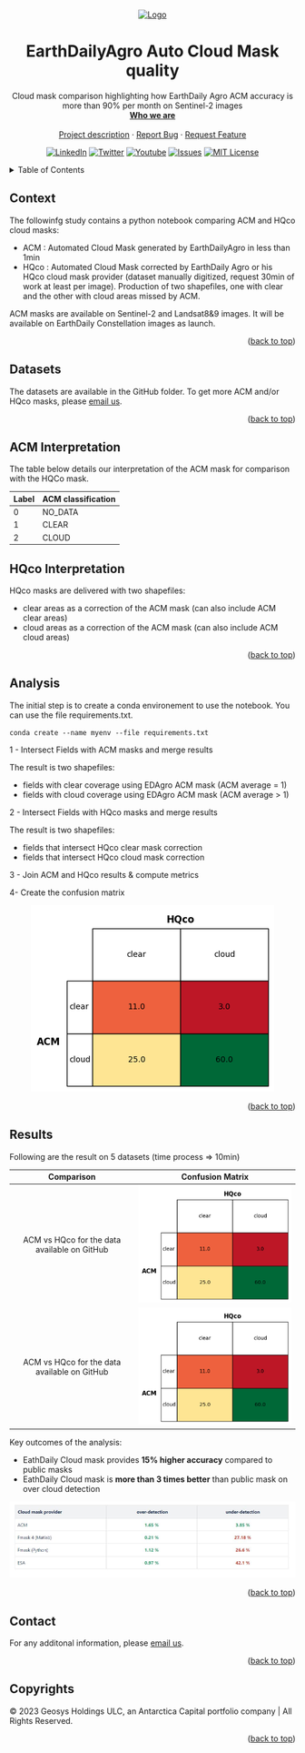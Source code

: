 <div id="top"></div>
<!-- PROJECT SHIELDS -->
<!--
*** See the bottom of this document for the declaration of the reference variables
*** https://www.markdownguide.org/basic-syntax/#reference-style-links
-->


<!-- PROJECT LOGO -->
<br />
<p align="center">
  <a href=https://github.com/GEOSYS/>
    <img src=https://earthdailyagro.com/wp-content/uploads/2022/01/Logo.svg alt="Logo" width="400" height="200">
  </a>

 <h1 align="center">EarthDailyAgro Auto Cloud Mask quality</h3>

  <p align="center">
    Cloud mask comparison highlighting how EarthDaily Agro ACM accuracy is more than 90% per month on Sentinel-2 images
    <br />
    <a href=https://earthdailyagro.com/><strong>Who we are</strong></a>
    <br />
    <br />
    <a href=https://github.com/GEOSYS/Examples-and-showcases>Project description</a>
    ·
    <a href=https://github.com/GEOSYS/Examples-and-showcases/issues>Report Bug</a>
    ·
    <a href=https://github.com/GEOSYS/Examples-and-showcases/issues>Request Feature</a>
  </p>
</p>

<div align="center">
  
[![LinkedIn][linkedin-shield]][linkedin-url]
[![Twitter][twitter-shield]][twitter-url]
[![Youtube][youtube-shield]][youtube-url]
[![Issues][issues-shield]][issues-url]
[![MIT License][license-shield]][license-url]
  
</div>

<!--[![Stargazers][GitStars-shield]][GitStars-url]-->
<!--[![languages][NETcore-shield]][NETcore-url]-->
<!--[![Forks][forks-shield]][forks-url]-->
<!--[![Stargazers][stars-shield]][stars-url]-->
<!--[![CITest][CITest-shield]][CITest-url]-->
<!--[![languages][language-python-shiedl]][]-->

<!-- TABLE OF CONTENTS -->
<details close>
  <summary>Table of Contents</summary>
  <ol>
    <li><a href="#context">Context</a></li>
    <li><a href="#datasets">Datasets</a></li>
    <li><a href="#sclinterpretation">SCL Interpretation</a></li>
    <li><a href="analysis">Analysis</a></li>
    <li><a href="#results">Results</a></li>
    <li><a href="#contact">Contact</a></li>
    <li><a href="#copyrights">Copyrights</a></li>
  </ol>
</details>

<!-- CONTEXT -->
## Context

The followinfg study contains a python notebook comparing ACM and HQco cloud masks: 
- ACM : Automated Cloud Mask generated by EarthDailyAgro in less than 1min
- HQco : Automated Cloud Mask corrected by EarthDaily Agro or his HQco cloud mask provider (dataset manually digitized, request 30min of work at least per image). Production of two shapefiles, one with clear and the other with cloud areas missed by ACM.

ACM masks are available on Sentinel-2 and Landsat8&9 images. It will be available on EarthDaily Constellation images as launch.

<p align="right">(<a href="#top">back to top</a>)</p>

<!-- DATASETS -->
## Datasets
The datasets are available in the GitHub folder.
To get more ACM and/or HQco masks, please [email us](mailto:sales@earthdailyagro.com).

<p align="right">(<a href="#top">back to top</a>)</p>

<!-- SCLINTERPREATION -->
## ACM Interpretation
The table below details our interpretation of the ACM mask for comparison with the HQCo mask.
<p align="center">
</p>

| Label | ACM   classification   |
|-------|------------------------|
| 0     | NO_DATA                |
| 1     | CLEAR		  	 |
| 2     | CLOUD       		 |

## HQco Interpretation
HQco masks are delivered with two shapefiles:
- clear areas as a correction of the ACM mask (can also include ACM clear areas)
- cloud areas as a correction of the ACM mask (can also include ACM cloud areas)

<p align="right">(<a href="#top">back to top</a>)</p>

<!-- ANALYSIS -->
## Analysis

The initial step is to create a conda environement to use the notebook. You can use the file requirements.txt.
```
conda create --name myenv --file requirements.txt
```
 
1 - Intersect Fields with ACM masks and merge results

The result is two shapefiles: 
<br />
- fields with clear coverage using EDAgro ACM mask (ACM average = 1)
- fields with cloud coverage using EDAgro ACM mask (ACM average > 1)

2 - Intersect Fields with HQco masks and merge results

The result is two shapefiles: 
<br />
- fields that intersect HQco clear mask correction
- fields that intersect HQco cloud mask correction

3 -  Join ACM and HQco results & compute metrics
<p align="center">
</p>

4- Create the confusion matrix
<p align="center">
  <img src="https://github.com/GEOSYS/Studies-and-Analysis/blob/main/Auto-Cloud-Mask-Accuracy/Images/20230116_UK_final_matrix.png?raw=true">
</p>
<p align="right">(<a href="#top">back to top</a>)</p>

<!-- RESULTS -->
## Results

Following are the result on 5 datasets (time process => 10min)

| Comparison             |  Confusion Matrix |
:-------------------------:|:-------------------------:
ACM vs HQco for the data available on GitHub | <img src="https://github.com/GEOSYS/Studies-and-Analysis/blob/main/Auto-Cloud-Mask-Accuracy/Images/20230116_UK_final_matrix.png?raw=true">
ACM vs HQco for the data available on GitHub | <img src="https://github.com/GEOSYS/Studies-and-Analysis/blob/main/Auto-Cloud-Mask-Accuracy/Images/20230116_UK_final_matrix.png?raw=true">

Key outcomes of the analysis:
- EathDaily Cloud mask provides **15% higher accuracy** compared to public masks
- EathDaily Cloud mask is **more than 3 times better** than public mask on over cloud detection 

<img src="https://github.com/GEOSYS/Studies-and-Analysis/blob/main/Auto-Cloud-Mask-Accuracy/Images/ACM_compare_to_other.JPG?raw=true">

<p align="right">(<a href="#top">back to top</a>)</p>

## Contact

For any additonal information, please [email us](mailto:sales@earthdailyagro.com).

<p align="right">(<a href="#top">back to top</a>)</p>


<!-- COPYRIGHTs -->
## Copyrights

© 2023 Geosys Holdings ULC, an Antarctica Capital portfolio company | All Rights Reserved.

<p align="right">(<a href="#top">back to top</a>)</p>

<!-- MARKDOWN LINKS & IMAGES -->
<!-- https://www.markdownguide.org/basic-syntax/#reference-style-links -->
<!-- List of available shields https://shields.io/category/license -->
<!-- List of available shields https://simpleicons.org/ -->
[contributors-shield]: https://img.shields.io/github/contributors/github_username/repo.svg?style=social
[NETcore-shield]: https://img.shields.io/badge/.NET%20Core-6.0-green
[NETcore-url]: https://github.com/dotnet/core
[contributors-url]: https://github.com/github_username/repo/graphs/contributors
[forks-shield]: https://img.shields.io/github/forks/github_username/repo.svg?style=plastic&logo=appveyor
[forks-url]: https://github.com/github_username/repo/network/members
[stars-shield]: https://img.shields.io/github/stars/qgis-plugin/repo.svg?style=plastic&logo=appveyor
[stars-url]: https://github.com/github_username/repo/stargazers
[issues-shield]: https://img.shields.io/github/issues/GEOSYS/qgis-plugin/repo.svg?style=social
[issues-url]: https://github.com/github_username/repo/issues
[license-shield]: https://img.shields.io/badge/License-MIT-yellow.svg
[license-url]: https://opensource.org/licenses/MIT
[linkedin-shield]: https://img.shields.io/badge/-LinkedIn-black.svg?style=social&logo=linkedin
[linkedin-url]: https://www.linkedin.com/company/earthdailyagro/mycompany/
[twitter-shield]: https://img.shields.io/twitter/follow/EarthDailyAgro?style=social
[twitter-url]: https://img.shields.io/twitter/follow/EarthDailyAgro?style=social
[youtube-shield]: https://img.shields.io/youtube/channel/views/UCy4X-hM2xRK3oyC_xYKSG_g?style=social
[youtube-url]: https://img.shields.io/youtube/channel/views/UCy4X-hM2xRK3oyC_xYKSG_g?style=social
[language-python-shiedl]: https://img.shields.io/badge/python-3.7-green?logo=python
[language-python-url]: https://pypi.org/ 
[GitStars-shield]: https://img.shields.io/github/stars/GEOSYS?style=social
[GitStars-url]: https://img.shields.io/github/stars/GEOSYS?style=social
[CITest-shield]: https://img.shields.io/github/workflow/status/GEOSYS/qgis-plugin/Continous%20Integration
[CITest-url]: https://img.shields.io/github/workflow/status/GEOSYS/qgis-plugin/Continous%20Integration


